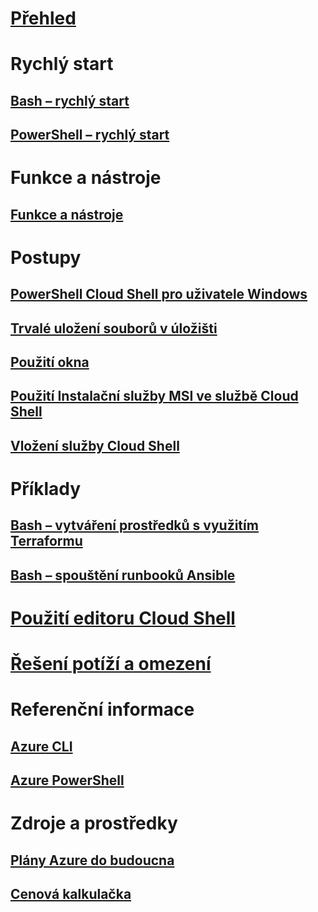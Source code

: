 # [Přehled](overview.md)

# Rychlý start
## [Bash – rychlý start](quickstart.md)
## [PowerShell – rychlý start](quickstart-powershell.md)

# Funkce a nástroje
## [Funkce a nástroje](features.md)

# Postupy
## [PowerShell Cloud Shell pro uživatele Windows](cloud-shell-windows-users.md)
## [Trvalé uložení souborů v úložišti](persisting-shell-storage.md)
## [Použití okna](using-the-shell-window.md)
## [Použití Instalační služby MSI ve službě Cloud Shell](msi-authorization.md)
## [Vložení služby Cloud Shell](embed-cloud-shell.md)

# Příklady
## [Bash – vytváření prostředků s využitím Terraformu](example-terraform-bash.md)
## [Bash – spouštění runbooků Ansible](../ansible/ansible-run-playbook-in-cloudshell.md)

# [Použití editoru Cloud Shell](using-cloud-shell-editor.md)

# [Řešení potíží a omezení](troubleshooting.md)

# Referenční informace
## [Azure CLI](/cli/azure)
## [Azure PowerShell](/powershell/azure)

# Zdroje a prostředky
## [Plány Azure do budoucna](https://azure.microsoft.com/roadmap/?category=monitoring-management)
## [ Cenová kalkulačka](https://azure.microsoft.com/pricing/calculator/)
